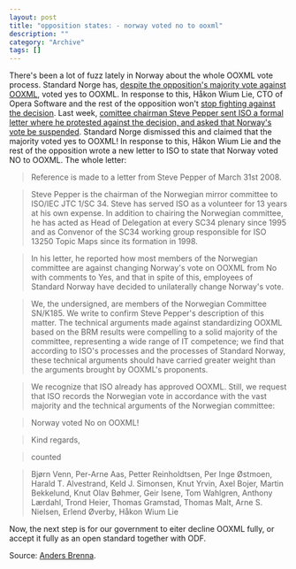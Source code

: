 ```yaml
--- 
layout: post 
title: "opposition states: - norway voted no to ooxml"
description: ""
category: "Archive"
tags: []
---  
```

There's been a lot of fuzz lately in Norway about the whole OOXML vote process. Standard Norge has, <a href="http://phun-ky.net/2008/03/norway-says-yes-to-ooxml-despite-protests">despite the opposition's majority vote against OOXML</a>, voted yes to OOXML. In response to this, Håkon Wium Lie, CTO of Opera Software and the rest of the opposition won't <a href="http://blog.abrenna.com/norwegian-ooxml-vote-did-not-tip-ballot/">stop fighting against the decision</a>.
Last week, <a href="http://blog.abrenna.com/formal-protest-against-norways-yes-to-ooxml/">comittee chairman Steve Pepper sent ISO a formal letter where he protested against the decision, and asked that Norway's vote be suspended</a>.
Standard Norge dismissed this and claimed that the majority voted yes to OOXML!
In response to this, Håkon Wium Lie and the rest of the opposition wrote a new letter to ISO to state that Norway voted NO to OOXML.
The whole letter:

> Reference is made to a letter from Steve Pepper of March 31st 2008.

> Steve Pepper is the chairman of the Norwegian mirror committee to ISO/IEC JTC 1/SC 34. Steve has served ISO as a volunteer for 13 years at his own expense. In addition to chairing the Norwegian committee, he has acted as Head of Delegation at every SC34 plenary since 1995 and as Convenor of the SC34 working group responsible for ISO 13250 Topic Maps since its formation in 1998.

> In his letter, he reported how most members of the Norwegian committee are against changing Norway's vote on OOXML from No with comments to Yes, and that in spite of this, employees of Standard Norway have decided to unilaterally change Norway's vote.

> We, the undersigned, are members of the Norwegian Committee SN/K185. We write to confirm Steve Pepper's description of this matter. The technical arguments made against standardizing OOXML based on the BRM results were compelling to a solid majority of the committee, representing a wide range of IT competence; we find that according to ISO's processes and the processes of Standard Norway, these technical arguments should have carried greater weight than the arguments brought by OOXML's proponents.

> We recognize that ISO already has approved OOXML. Still, we request that ISO records the Norwegian vote in accordance with the vast majority and the technical arguments of the Norwegian committee:

> Norway voted No on OOXML!

> Kind regards,

> counted

> Bjørn Venn, Per-Arne Aas, Petter Reinholdtsen, Per Inge Østmoen, Harald T. Alvestrand, Keld J. Simonsen, Knut Yrvin, Axel Bojer, Martin Bekkelund, Knut Olav Bøhmer, Geir Isene, Tom Wahlgren, Anthony Lærdahl, Trond Heier, Thomas Gramstad, Thomas Malt, Arne S. Nielsen, Erlend Øverby, Håkon Wium Lie
   
Now, the next step is for our government  to eiter decline OOXML fully, or accept it fully as an open standard together with ODF. 

Source: <a href="http://blog.abrenna.com/">Anders Brenna</a>.
